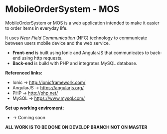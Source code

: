 # MobileOrderSystem - MOS
MobileOrderSystem or MOS is a web application intended to make it easier to order items in everyday life.

It uses <i>Near Field Communication</i> (NFC) technology to communicate
between users mobile device and the web service.

- <b>Front-end</b> is built using Ionic and AngularJS that communicates to back-end using http requests.
- <b>Back-end</b> is build with PHP and integrates MySQL database.

<b>Referenced links:</b>
- Ionic -> http://ionicframework.com/
- AngularJS -> https://angularjs.org/
- PHP -> http://php.net/
- MySQL -> https://www.mysql.com/

<b>Set up working enviroment:</b>
- -> Coming soon

<b> ALL WORK IS TO BE DONE ON DEVELOP BRANCH NOT ON MASTER </b>
